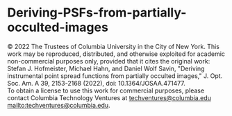 # Deriving-PSFs-from-partially-occulted-images

© 2022 The Trustees of Columbia University in the City of New York.
This work may be reproduced, distributed, and otherwise exploited for academic non-commercial purposes only, provided that it cites the original work:
  Stefan J. Hofmeister, Michael Hahn, and Daniel Wolf Savin, "Deriving instrumental point spread functions from partially occulted images," J. Opt. Soc. Am. A 39, 2153-2168 (2022), doi: 10.1364/JOSAA.471477.  
  To obtain a license to use this work for commercial purposes, please contact Columbia Technology Ventures at techventures@columbia.edu <mailto:techventures@columbia.edu>. 
